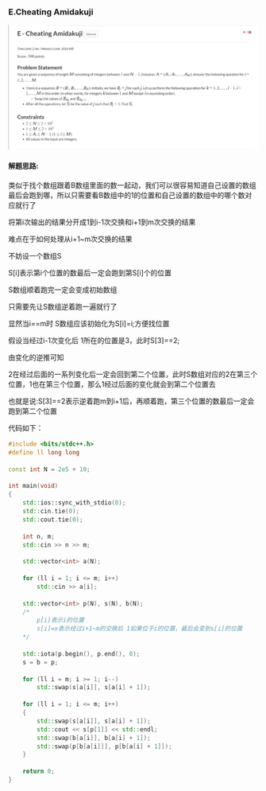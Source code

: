 ### E.Cheating Amidakuji
![E](https://github.com/MrZhouSu/algorithm-learning/blob/main/%E8%A1%A5%E9%A2%98%E6%8A%A5%E5%91%8A/AtCoder/ABC/279/E.png)

#### 解题思路:

类似于找个数组跟着B数组里面的数一起动，我们可以很容易知道自己设置的数组最后会跑到哪，所以只需要看B数组中的1的位置和自己设置的数组中的哪个数对应就行了

将第i次输出的结果分开成1到i-1次交换和i+1到m次交换的结果

难点在于如何处理从i+1~m次交换的结果

不妨设一个数组S

S[i]表示第i个位置的数最后一定会跑到第S[i]个的位置

S数组顺着跑完一定会变成初始数组

只需要先让S数组逆着跑一遍就行了

显然当i==m时 S数组应该初始化为S[i]=i;方便找位置

假设当经过i-1次变化后 1所在的位置是3，此时S[3]==2;

由变化的逆推可知

2在经过后面的一系列变化后一定会回到第二个位置，此时S数组对应的2在第三个位置，1也在第三个位置，那么1经过后面的变化就会到第二个位置去

也就是说:S[3]==2表示逆着跑m到i+1后，再顺着跑，第三个位置的数最后一定会跑到第二个位置

代码如下：

```cpp
#include <bits/stdc++.h>
#define ll long long

const int N = 2e5 + 10;

int main(void)
{
    std::ios::sync_with_stdio(0);
    std::cin.tie(0);
    std::cout.tie(0);

    int n, m;
    std::cin >> n >> m;

    std::vector<int> a(N);

    for (ll i = 1; i <= m; i++)
        std::cin >> a[i];

    std::vector<int> p(N), s(N), b(N);
    /*
        p[i]表示i的位置
        s[i]=x表示经过i+1~m的交换后 1如果位于i的位置，最后会变到s[i]的位置
    */

    std::iota(p.begin(), p.end(), 0);
    s = b = p;

    for (ll i = m; i >= 1; i--)
        std::swap(s[a[i]], s[a[i] + 1]);

    for (ll i = 1; i <= m; i++)
    {
        std::swap(s[a[i]], s[a[i] + 1]);
        std::cout << s[p[1]] << std::endl;
        std::swap(b[a[i]], b[a[i] + 1]);
        std::swap(p[b[a[i]]], p[b[a[i] + 1]]);
    }

    return 0;
}
```
